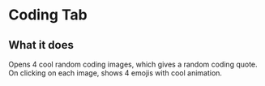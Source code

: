 # Coding Tab

## What it does

Opens 4 cool random coding images, which gives a random coding quote. On clicking on each image, shows 4 emojis with cool animation.




